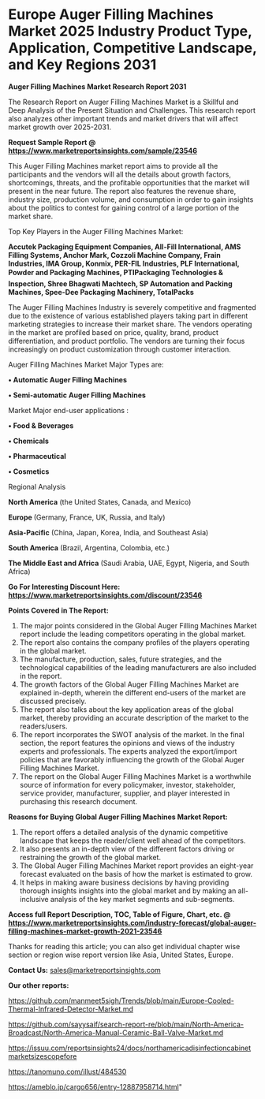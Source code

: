 # Europe Auger Filling Machines Market 2025 Industry Product Type, Application, Competitive Landscape, and Key Regions 2031

<strong>Auger Filling Machines Market Research Report 2031</strong>

The Research Report on Auger Filling Machines Market is a Skillful and Deep Analysis of the Present Situation and Challenges. This research report also analyzes other important trends and market drivers that will affect market growth over 2025-2031.

<strong>Request Sample Report @ <a href=https://www.marketreportsinsights.com/sample/23546>https://www.marketreportsinsights.com/sample/23546</a></strong>

This Auger Filling Machines market report aims to provide all the participants and the vendors will all the details about growth factors, shortcomings, threats, and the profitable opportunities that the market will present in the near future. The report also features the revenue share, industry size, production volume, and consumption in order to gain insights about the politics to contest for gaining control of a large portion of the market share.

Top Key Players in the Auger Filling Machines Market:

<strong>Accutek Packaging Equipment Companies, All-Fill International, AMS Filling Systems, Anchor Mark, Cozzoli Machine Company, Frain Industries, IMA Group, Konmix, PER-FIL Industries, PLF International, Powder and Packaging Machines, PTIPackaging Technologies & Inspection, Shree Bhagwati Machtech, SP Automation and Packing Machines, Spee-Dee Packaging Machinery, TotalPacks</strong>

The Auger Filling Machines Industry is severely competitive and fragmented due to the existence of various established players taking part in different marketing strategies to increase their market share. The vendors operating in the market are profiled based on price, quality, brand, product differentiation, and product portfolio. The vendors are turning their focus increasingly on product customization through customer interaction.

Auger Filling Machines Market Major Types are:

<strong>• Automatic Auger Filling Machines

• Semi-automatic Auger Filling Machines</strong>

Market Major end-user applications :

<strong>• Food & Beverages

• Chemicals

• Pharmaceutical

• Cosmetics</strong>

Regional Analysis

</u><strong><b>North America</b></strong> (the United States, Canada, and Mexico)

<strong><b>Europe </b></strong>(Germany, France, UK, Russia, and Italy)

<strong><b>Asia-Pacific</b></strong> (China, Japan, Korea, India, and Southeast Asia)

<strong><b>South America</b></strong> (Brazil, Argentina, Colombia, etc.)

<strong><b>The Middle East and Africa</b></strong> (Saudi Arabia, UAE, Egypt, Nigeria, and South Africa)

<strong>Go For Interesting Discount Here: <a href=https://www.marketreportsinsights.com/discount/23546>https://www.marketreportsinsights.com/discount/23546</a></strong>

<strong>Points Covered in The Report:</strong>
<ol>
  <li>The major points considered in the Global Auger Filling Machines Market report include the leading competitors operating in the global market.</li>
  <li>The report also contains the company profiles of the players operating in the global market.</li>
  <li>The manufacture, production, sales, future strategies, and the technological capabilities of the leading manufacturers are also included in the report.</li>
  <li>The growth factors of the Global Auger Filling Machines Market are explained in-depth, wherein the different end-users of the market are discussed precisely.</li>
  <li>The report also talks about the key application areas of the global market, thereby providing an accurate description of the market to the readers/users.</li>
  <li>The report incorporates the SWOT analysis of the market. In the final section, the report features the opinions and views of the industry experts and professionals. The experts analyzed the export/import policies that are favorably influencing the growth of the Global Auger Filling Machines Market.</li>
  <li>The report on the Global Auger Filling Machines Market is a worthwhile source of information for every policymaker, investor, stakeholder, service provider, manufacturer, supplier, and player interested in purchasing this research document.</li>
</ol>
<strong>Reasons for Buying Global Auger Filling Machines Market Report:</strong>

<ol>
  <li>The report offers a detailed analysis of the dynamic competitive landscape that keeps the reader/client well ahead of the competitors.</li>
  <li>It also presents an in-depth view of the different factors driving or restraining the growth of the global market.</li>
  <li>The Global Auger Filling Machines Market report provides an eight-year forecast evaluated on the basis of how the market is estimated to grow.</li>
  <li>It helps in making aware business decisions by having providing thorough insights insights into the global market and by making an all-inclusive analysis of the key market segments and sub-segments.</li>
</ol>
<strong>Access full Report Description, TOC, Table of Figure, Chart, etc. @ <a href=https://www.marketreportsinsights.com/industry-forecast/global-auger-filling-machines-market-growth-2021-23546>https://www.marketreportsinsights.com/industry-forecast/global-auger-filling-machines-market-growth-2021-23546</a></strong>


Thanks for reading this article; you can also get individual chapter wise section or region wise report version like Asia, United States, Europe.

<strong>Contact Us:</strong>
sales@marketreportsinsights.com

<strong>Our other reports:</strong>

<a href=https://github.com/manmeet5sigh/Trends/blob/main/Europe-Cooled-Thermal-Infrared-Detector-Market.md>https://github.com/manmeet5sigh/Trends/blob/main/Europe-Cooled-Thermal-Infrared-Detector-Market.md</a>

<a href=https://github.com/sayysaif/search-report-re/blob/main/North-America-Broadcast/North-America-Manual-Ceramic-Ball-Valve-Market.md>https://github.com/sayysaif/search-report-re/blob/main/North-America-Broadcast/North-America-Manual-Ceramic-Ball-Valve-Market.md</a>

<a href=https://issuu.com/reportsinsights24/docs/northamericadisinfectioncabinetmarketsizescopefore>https://issuu.com/reportsinsights24/docs/northamericadisinfectioncabinetmarketsizescopefore</a>

<a href=https://tanomuno.com/illust/484530>https://tanomuno.com/illust/484530</a>

<a href=https://ameblo.jp/cargo656/entry-12887958714.html>https://ameblo.jp/cargo656/entry-12887958714.html</a>"
